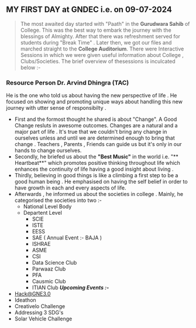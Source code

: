 ## **MY FIRST DAY at GNDEC i.e. on 09-07-2024**
> The most awaited day started with "Paath" in the **Gurudwara Sahib** of College. This was the best way to embark the journey with the blessings of Almighty. After that there was refreshment served for students during "Break Time" . Later then, we got our files and marched straight to the **College Auditorium**. There were Interactive Sessions in which we were given useful information about College , Clubs/Societies. The brief overview of thesessions is inculcated below :-
### Resource Person Dr. Arvind Dhingra (TAC)
He is the one who told us about having the new perspective of life . He focused on showing and promoting unique ways about handling this new journey with utter sense of responsibilty .
 * First and the formost thought he shared is about "Change". A Good Change resluts in awesome outcomes. Changes are a natural and a major part of life . It's true that we couldn't bring any change in ourselves unless and until we are determined enough to bring that change . Teachers , Parents , Friends can guide us but it's only in our hands to change ourselves.
 * Secondly, he briefed us about the **"Best Music"** in the world i.e. "** Heartbeat**" which promotes positive thinking throughout life which enhances the continuity of life having a good insight about living .
 * Thirdly, believing in good things is like a climbing a first step to be a good human being . He emphasised on having  the self belief in order to have growth in each and every aspects of life.
 * Afterwards , he informed us about the societies in college . Mainly, he categorised the societies into two :-
   * National Level Body
   * Departent Level
     * SCIE
     * ISTE
     * EESS
     * SAE  ( Annual Event :- BAJA )
     * ISHRAE
     * ASME
     * CSI
     * Data Science Club
     * Parwaaz Club
     * PFA
     * Causmic Club
     * ITIAN Club
***Upcoming Events :-***  
  * Hack@GNE3.0
  * Ideathon 
  * Creativelo Challenge 
   * Addressing 3 SDG's
  * Solar Vehicle Challenge


